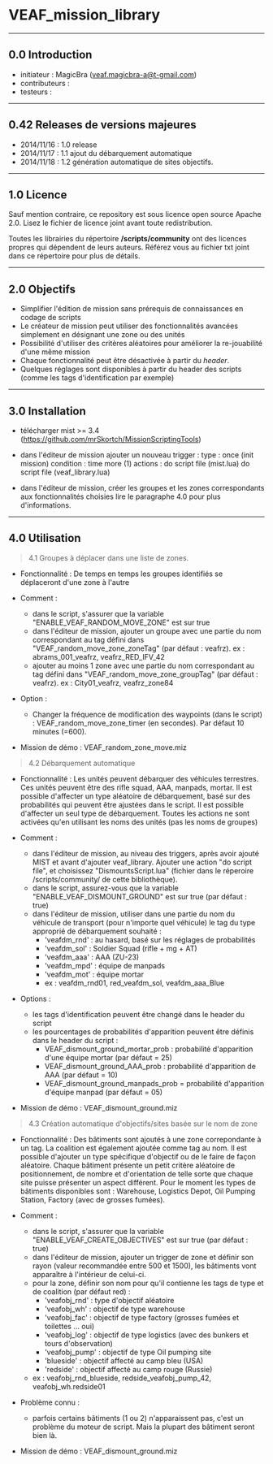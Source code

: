 VEAF_mission_library
====================


-----------------------------
0.0 Introduction
-----------------------------
- initiateur    : MagicBra (veaf.magicbra-a@t-gmail.com)
- contributeurs : 
- testeurs      :


-----------------------------
0.42 Releases de versions majeures
-----------------------------
- 2014/11/16 : 1.0 release
- 2014/11/17 : 1.1 ajout du débarquement automatique
- 2014/11/18 : 1.2 génération automatique de sites objectifs.

-----------------------------
1.0 Licence
-----------------------------
Sauf mention contraire, ce repository est sous licence open source Apache 2.0.
Lisez le fichier de licence joint avant toute redistribution.

Toutes les librairies du répertoire **/scripts/community** ont des licences propres qui dépendent de leurs auteurs.
Référez vous au fichier txt joint dans ce répertoire pour plus de détails. 

----------------------------
2.0 Objectifs
-----------------------------
- Simplifier l'édition de mission sans prérequis de connaissances en codage de scripts
- Le créateur de mission peut utiliser des fonctionnalités avancées simplement en désignant une zone ou des unités
- Possibilité d'utiliser des critères aléatoires pour améliorer la re-jouabilité d'une même mission
- Chaque fonctionnalité peut être désactivée à partir du *header*.
- Quelques réglages sont disponibles à partir du header des scripts (comme les tags d'identification par exemple)

-----------------------------
3.0 Installation 
-----------------------------

- télécharger mist >= 3.4 (https://github.com/mrSkortch/MissionScriptingTools)
- dans l'éditeur de mission ajouter un nouveau trigger :
  type : once (init mission)
  condition : time more (1) 
  actions :
      do script file (mist.lua)
      do script file (veaf_library.lua)
      
- dans l'éditeur de mission, créer les groupes et les zones correspondants aux fonctionnalités choisies
  lire le paragraphe 4.0 pour plus d'informations.

-----------------------------
4.0 Utilisation
-----------------------------

> 4.1 Groupes à déplacer dans une liste de zones.

- Fonctionnalité : 
  De temps en temps les groupes identifiés se déplaceront d'une zone à l'autre

- Comment :
  - dans le script, s'assurer que la variable "ENABLE_VEAF_RANDOM_MOVE_ZONE" est sur true
  - dans l'éditeur de mission, ajouter un groupe avec une partie du nom correspondant au tag défini dans "VEAF_random_move_zone_zoneTag" (par défaut : veafrz).
    ex : abrams_001_veafrz, veafrz_RED_IFV_42
  - ajouter au moins 1 zone avec une partie du nom correspondant au tag défini dans "VEAF_random_move_zone_groupTag" (par défaut : veafrz).
   ex : City01_veafrz, veafrz_zone84

- Option : 
  - Changer la fréquence de modification des waypoints (dans le script) : VEAF_random_move_zone_timer (en secondes). Par défaut 10 minutes (=600).

- Mission de démo : VEAF_random_zone_move.miz
   
> 4.2 Débarquement automatique

- Fonctionnalité : 
  Les unités peuvent débarquer des véhicules terrestres. Ces unités peuvent être des rifle squad, AAA, manpads, mortar.
  Il est possible d'affecter un type aléatoire de débarquement, basé sur des probabilités qui peuvent être ajustées dans le script.
  Il est possible d'affecter un seul type de débarquement.
  Toutes les actions ne sont activées qu'en utilisant les noms des unités (pas les noms de groupes)

- Comment :
  - dans l'éditeur de mission, au niveau des triggers, après avoir ajouté MIST et avant d'ajouter veaf_library. Ajouter une action "do script file", et choisissez "DismountsScript.lua" (fichier dans le réperoire /scripts/community/ de cette bibliothèque).
  - dans le script, assurez-vous que la variable "ENABLE_VEAF_DISMOUNT_GROUND" est sur true (par défaut : true)
  - dans l'éditeur de mission, utiliser dans une partie du nom du véhicule de transport (pour n'importe quel véhicule) le tag du type approprié de débarquement souhaité : 
    - 'veafdm_rnd' : au hasard, basé sur les réglages de probabilités
    - 'veafdm_sol' : Soldier Squad (rifle + mg + AT)
    - 'veafdm_aaa' : AAA (ZU-23)
    - 'veafdm_mpd' : équipe de manpads
    - 'veafdm_mot' : équipe mortar
    - ex : veafdm_rnd01, red_veafdm_sol, veafdm_aaa_Blue
  
- Options : 
  - les tags d'identification peuvent être changé dans le header du script
  - les pourcentages de probabilités d'apparition peuvent être définis dans le header du script :
    - VEAF_dismount_ground_mortar_prob : probabilité d'apparition d'une équipe mortar (par défaut = 25)
    - VEAF_dismount_ground_AAA_prob : probabilité d'apparition de AAA (par défaut = 10)
    - VEAF_dismount_ground_manpads_prob = probabilité d'apparition d'équipe manpad (par défaut = 05)

- Mission de démo : VEAF_dismount_ground.miz

  
> 4.3 Création automatique d'objectifs/sites basée sur le nom de zone

- Fonctionnalité : 
  Des bâtiments sont ajoutés à une zone correpondante à un tag. La coalition est également ajoutée comme tag au nom.
  Il est possible d'ajouter un type spécifique d'objectif ou de le faire de façon aléatoire.
  Chaque bâtiment présente un petit critère aléatoire de positionnement, de nombre et d'orientation de telle sorte que chaque site puisse présenter un aspect différent.
  Pour le moment les types de bâtiments disponibles sont : Warehouse, Logistics Depot, Oil Pumping Station, Factory (avec de grosses fumées).

- Comment :
	- dans le script, s'assurer que la variable "ENABLE_VEAF_CREATE_OBJECTIVES" est sur true (par défaut : true)
    - dans l'éditeur de mission, ajouter un trigger de zone et définir son rayon (valeur recommandée entre 500 et 1500), les bâtiments vont apparaître à l'intérieur de celui-ci.
    - pour la zone, définir son nom pour qu'il contienne les tags de type et de coalition (par défaut red) :
		- 'veafobj_rnd' : type d'objectif aléatoire
		- 'veafobj_wh' : objectif de type warehouse 
		- 'veafobj_fac' : objectif de type factory (grosses fumées et toilettes ... oui)
		- 'veafobj_log' : objectif de type logistics (avec des bunkers et tours d'observation)
		- 'veafobj_pump' : objectif de type Oil pumping site
		- 'blueside' : objectif affecté au camp bleu (USA)
		- 'redside' : objectif affecté au camp rouge (Russie)
    - ex : veafobj_rnd_blueside, redside_veafobj_pump_42, veafobj_wh.redside01
  
- Problème connu : 
	- parfois certains bâtiments (1 ou 2) n'apparaissent pas, c'est un problème du moteur de script. Mais la plupart des bâtiment seront bien là. 

- Mission de démo : VEAF_dismount_ground.miz

